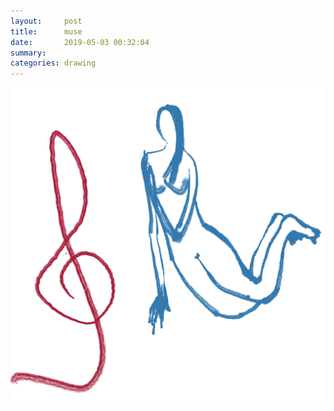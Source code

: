 ```yaml
---
layout:     post
title:      muse
date:       2019-05-03 00:32:04
summary:    
categories: drawing
---
```

![muse](/images/diary/muse.png ".")
